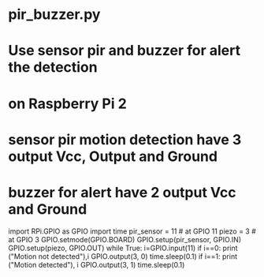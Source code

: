 # pir_buzzer.py
# Use sensor pir and buzzer for alert the detection
# on Raspberry Pi 2
# sensor pir motion detection have 3 output Vcc, Output and Ground
# buzzer for alert have 2 output Vcc and Ground

import RPi.GPIO as GPIO
import time
pir_sensor = 11                   # at GPIO 11
piezo = 3                         # at GPIO 3
GPIO.setmode(GPIO.BOARD)
GPIO.setup(pir_sensor, GPIO.IN)
GPIO.setup(piezo, GPIO.OUT)
while True:
        i=GPIO.input(11)
        if i==0:
            print ("Motion not detected"),i
            GPIO.output(3, 0)
            time.sleep(0.1)
        if i==1:
            print ("Motion detected"), i
            GPIO.output(3, 1)
            time.sleep(0.1)

